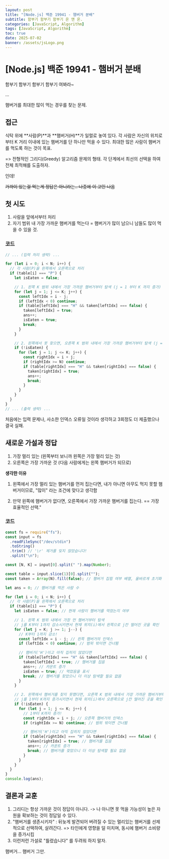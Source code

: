 ```yaml
---
layout: post
title: "[Node.js] 백준 19941 - 햄버거 분배"
subtitle: 함부기 함부기 함부기 온 앤 온.
categories: [JavaScript, Algorithm]
tags: [JavaScript, Algorithm]
toc: true
date: 2025-07-02
banner: /assets/jsLogo.png
---
```


# [Node.js] 백준 19941 - 햄버거 분배

함부기 함부기
함부기 함부기
여봐라~

...

햄버거를 최대한 많이 먹는 경우를 찾는 문제.

## 접근

식탁 위에 **사람(P)**과 **햄버거(H)**가 일렬로 놓여 있다.
각 사람은 자신의 위치로부터 K 거리 이내에 있는 햄버거를 단 하나만 먹을 수 있다.
최대한 많은 사람이 햄버거를 먹도록 하는 것이 목표.

=> 전형적인 그리디(Greedy) 알고리즘 문제의 형태.
각 단계에서 최선의 선택을 하여 전체 최적해를 도출하자.

인데!

~~가까이 있는걸 먹는게 정답은 아니라는.. 나중에 이 고민 나옴~~

## 첫 시도

1. 사람을 앞에서부터 처리
2. 자기 범위 내 가장 가까운 햄버거를 먹는다 = 햄버거가 많이 남으니 남들도 많이 먹을 수 있을 것.

### 코드

```js
// ... (입력 처리 생략) ...

for (let i = 0; i < N; i++) {
  // 각 사람(P)을 왼쪽에서 오른쪽으로 처리
  if (table[i] === "P") {
    let isEaten = false;

    // 1. 왼쪽 K 범위 내에서 가장 가까운 햄버거부터 탐색 (j = 1 부터 K 까지 증가)
    for (let j = 1; j <= K; j++) {
      const leftIdx = i - j;
      if (leftIdx < 0) continue;
      if (table[leftIdx] === "H" && taken[leftIdx] === false) {
        taken[leftIdx] = true;
        ans++;
        isEaten = true;
        break;
      }
    }

    // 2. 왼쪽에서 못 찾으면, 오른쪽 K 범위 내에서 가장 가까운 햄버거부터 탐색 (j = 1 부터 K 까지 증가)
    if (!isEaten) {
      for (let j = 1; j <= K; j++) {
        const rightIdx = i + j;
        if (rightIdx >= N) continue;
        if (table[rightIdx] === "H" && taken[rightIdx] === false) {
          taken[rightIdx] = true;
          ans++;
          break;
        }
      }
    }
  }
}
// ... (출력 생략) ...
```

처음에는 입력 문제나, 사소한 인덱스 오류일 것이라 생각하고 3회정도 더 제출했으나 결국 실패.

## 새로운 가설과 정답

1. 가장 멀리 있는 (왼쪽부터 보니까 왼쪽은 가장 멀리 있는 것)
2. 오른쪽은 가장 가까운 것 (다음 사람에게는 왼쪽 햄버거가 되므로)

**생각한 이유**

1. 왼쪽에서 가장 멀리 있는 햄버거를 먼저 집는다면, 내가 아니면 아무도 먹지 못할 햄버거이므로, "많이" 라는 조건에 맞다고 생각함

2. 만약 왼쪽에 햄버거가 없다면, 오른쪽에서 가장 가까운 햄버거를 집는다. == 가장 효율적인 선택."

### 코드

```js
const fs = require("fs");
const input = fs
  .readFileSync("/dev/stdin")
  .toString()
  .trim() // '\r' 제거를 잊지 않았습니다!
  .split("\n");

const [N, K] = input[0].split(" ").map(Number);

const table = input.slice(1)[0].split("");
const taken = Array(N).fill(false); // 햄버거 집힘 여부 배열, 올바르게 초기화

let ans = 0; // 햄버거를 먹은 사람 수

for (let i = 0; i < N; i++) {
  // 각 사람(P)을 왼쪽에서 오른쪽으로 처리
  if (table[i] === "P") {
    let isEaten = false; // 현재 사람이 햄버거를 먹었는지 여부

    // 1. 왼쪽 K 범위 내에서 가장 먼 햄버거부터 탐색
    // j를 K부터 1까지 감소시키면서 현재 위치(i)에서 왼쪽으로 j칸 떨어진 곳을 확인
    for (let j = K; j >= 1; j--) {
      // K부터 1까지 감소!
      const leftIdx = i - j; // 왼쪽 햄버거의 인덱스
      if (leftIdx < 0) continue; // 범위 밖이면 건너뜀

      // 햄버거('H')이고 아직 집히지 않았다면
      if (table[leftIdx] === "H" && taken[leftIdx] === false) {
        taken[leftIdx] = true; // 햄버거를 집음
        ans++; // 카운트 증가
        isEaten = true; // 먹었음을 표시
        break; // 햄버거를 찾았으니 더 이상 탐색할 필요 없음
      }
    }

    // 2. 왼쪽에서 햄버거를 찾지 못했다면, 오른쪽 K 범위 내에서 가장 가까운 햄버거부터 탐색
    // j를 1부터 K까지 증가시키면서 현재 위치(i)에서 오른쪽으로 j칸 떨어진 곳을 확인
    if (!isEaten) {
      for (let j = 1; j <= K; j++) {
        // 1부터 K까지 증가!
        const rightIdx = i + j; // 오른쪽 햄버거의 인덱스
        if (rightIdx >= N) continue; // 범위 밖이면 건너뜀

        // 햄버거('H')이고 아직 집히지 않았다면
        if (table[rightIdx] === "H" && taken[rightIdx] === false) {
          taken[rightIdx] = true; // 햄버거를 집음
          ans++; // 카운트 증가
          break; // 햄버거를 찾았으니 더 이상 탐색할 필요 없음
        }
      }
    }
  }
}
console.log(ans);
```

## 결론과 교훈

1. 그리디는 항상 가까운 것이 정답이 아니다. -> 나 아니면 못 먹을 가능성이 높은 자원을 확보하는 것이 정답일 수 있다.
2. "햄버거를 생존시키자" : 뒤늦게 발견되어 버려질 수 있는 멀리있는 햄버거를 선제적으로 선택하여, 살려간다. => 타인에게 영향을 덜 미치며, 동시에 햄버거 소비량을 증가시킴
3. 이런저런 가설로 "틀렸습니다" 를 두려워 하지 말자.

햄버거... 햄버거 그만.

